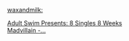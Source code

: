 ---
layout: post
wordpress_id: 645
wordpress_url: http://noesbueno.com/archives/645
date: '2010-05-28 09:00:45 -0500'
date_gmt: '2010-05-28 14:00:45 -0500'
body: |
  <p><a href="http://www.whatevs.net/post/637898891">waxandmilk:</p>
  <p>Adult Swim Presents: 8 Singles 8 Weeks<br />
  Madvillain -...</a></p>
---